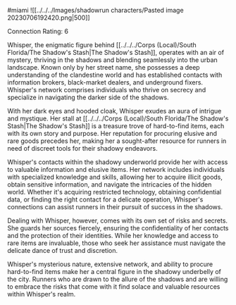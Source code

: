#miami
![[../../../Images/shadowrun characters/Pasted image 20230706192420.png|500]]

Connection Rating: 6

Whisper, the enigmatic figure behind [[../../../Corps (Local)/South Florida/The Shadow's Stash|The Shadow's Stash]], operates with an air of mystery, thriving in the shadows and blending seamlessly into the urban landscape. Known only by her street name, she possesses a deep understanding of the clandestine world and has established contacts with information brokers, black-market dealers, and underground fixers. Whisper's network comprises individuals who thrive on secrecy and specialize in navigating the darker side of the shadows.

With her dark eyes and hooded cloak, Whisper exudes an aura of intrigue and mystique. Her stall at [[../../../Corps (Local)/South Florida/The Shadow's Stash|The Shadow's Stash]] is a treasure trove of hard-to-find items, each with its own story and purpose. Her reputation for procuring elusive and rare goods precedes her, making her a sought-after resource for runners in need of discreet tools for their shadowy endeavors.

Whisper's contacts within the shadowy underworld provide her with access to valuable information and elusive items. Her network includes individuals with specialized knowledge and skills, allowing her to acquire illicit goods, obtain sensitive information, and navigate the intricacies of the hidden world. Whether it's acquiring restricted technology, obtaining confidential data, or finding the right contact for a delicate operation, Whisper's connections can assist runners in their pursuit of success in the shadows.

Dealing with Whisper, however, comes with its own set of risks and secrets. She guards her sources fiercely, ensuring the confidentiality of her contacts and the protection of their identities. While her knowledge and access to rare items are invaluable, those who seek her assistance must navigate the delicate dance of trust and discretion.

Whisper's mysterious nature, extensive network, and ability to procure hard-to-find items make her a central figure in the shadowy underbelly of the city. Runners who are drawn to the allure of the shadows and are willing to embrace the risks that come with it find solace and valuable resources within Whisper's realm.